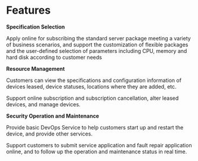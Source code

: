 # Features

**Specification Selection**

Apply online for subscribing the standard server package meeting a variety of business scenarios, and support the customization of flexible packages and the user-defined selection of parameters including CPU, memory and hard disk according to customer needs
   
**Resource Management**

Customers can view the specifications and configuration information of devices leased, device statuses, locations where they are added, etc.

Support online subscription and subscription cancellation, alter leased devices, and manage devices.


**Security Operation and Maintenance**
    
Provide basic DevOps Service to help customers start up and restart the device, and provide other services.

Support customers to submit service application and fault repair application online, and to follow up the operation and maintenance status in real time.


